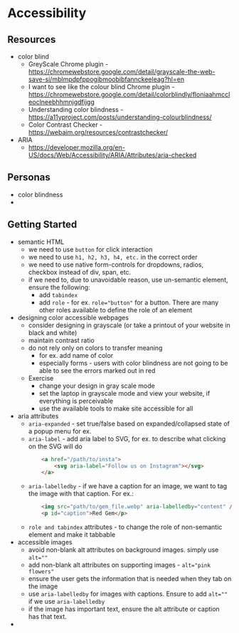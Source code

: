 # Accessibility

## Resources
- color blind   
    - GreyScale Chrome plugin - https://chromewebstore.google.com/detail/grayscale-the-web-save-si/mblmpdpfppogibmoobibfannckeeleag?hl=en
    - I want to see like the colour blind Chrome plugin - https://chromewebstore.google.com/detail/colorblindly/floniaahmccleoclneebhhmnjgdfijgg
    - Understanding color blindness - https://a11yproject.com/posts/understanding-colourblindness/
    - Color Contrast Checker - https://webaim.org/resources/contrastchecker/
- ARIA
    - https://developer.mozilla.org/en-US/docs/Web/Accessibility/ARIA/Attributes/aria-checked

## Personas
- color blindness
- 

## Getting Started
- semantic HTML
    - we need to use `button` for click interaction
    - we need to use `h1, h2, h3, h4, etc.` in the correct order
    - we need to use native form-controls for dropdowns, radios, checkbox instead of div, span, etc.
    - if we need to, due to unavoidable reason, use un-semantic element, ensure the following:
        - add `tabindex`
        - add `role` - for ex. `role="button"` for a button.  There are many other roles available to define the role of an element
- designing color accessible webpages
    - consider designing in grayscale (or take a printout of your website in black and white)
    - maintain contrast ratio
    - do not rely only on colors to transfer meaning
        - for ex. add name of color 
        - especially forms - users with color blindness are not going to be able to see the errors marked out in red
    - Exercise 
        - change your design in gray scale mode
        - set the laptop in grayscale mode and view your website, if everything is perceivable
        - use the available tools to make site accessible for all
- aria attributes
    - `aria-expanded` - set true/false based on expanded/collapsed state of a popup menu for ex.
    - `aria-label` - add aria label to SVG, for ex. to describe what clicking on the SVG will do
        ```html
            <a href="/path/to/insta">
                <svg aria-label="Follow us on Instagram"></svg>
            </a>
        ```
    - `aria-labelledby` - if we have a caption for an image, we want to tag the image with that caption.  For ex.: 
        ```html
            <img src="path/to/gem_file.webp" aria-labelledby="content" />
            <p id="caption">Red Gem</p>
        ```
    - `role and tabindex` attributes - to change the role of non-semantic element and make it tabbable
- accessible images
    - avoid non-blank alt attributes on background images. simply use `alt=""`
    - add non-blank alt attributes on supporting images - `alt="pink flowers"`
    - ensure the user gets the information that is needed when they tab on the image
    - use `aria-labelledby` for images with captions.  Ensure to add `alt=""` if we use `aria-labelledby`
    - if the image has important text, ensure the alt attribute or caption has that text.
- 


    